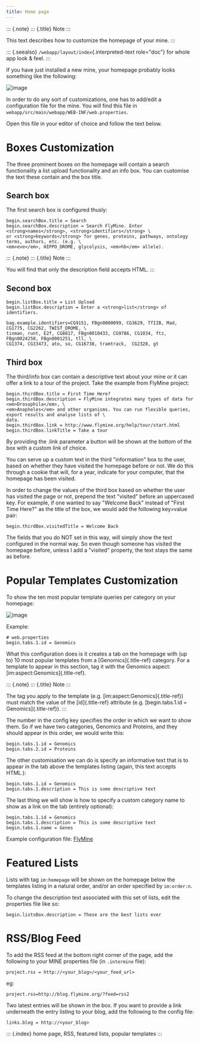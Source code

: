 ```yaml
---
title: Home page
---
```


::: {.note}
::: {.title}
Note
:::

This text describes how to customize the homepage of your mine.
:::

::: {.seealso}
`/webapp/layout/index`{.interpreted-text role="doc"} for whole app look
& feel.
:::

If you have just installed a new mine, your homepage probably looks
something like the following:

![image](img/initial_homepage.jpg)

In order to do any sort of customizations, one has to add/edit a
configuration file for the mine. You will find this file in
`webapp/src/main/webapp/WEB-INF/web.properties`.

Open this file in your editor of choice and follow the text below.

Boxes Customization
===================

The three prominent boxes on the homepage will contain a search
functionality a list upload functionality and an info box. You can
customise the text these contain and the box title.

Search box
----------

The first search box is configured thusly:

``` {.properties}
begin.searchBox.title = Search
begin.searchBox.description = Search FlyMine. Enter <strong>names</strong>, <strong>identifiers</strong> \
or <strong>keywords</strong> for genes, proteins, pathways, ontology terms, authors, etc. (e.g. \
<em>eve</em>, HIPPO_DROME, glycolysis, <em>hb</em> allele).
```

::: {.note}
::: {.title}
Note
:::

You will find that only the description field accepts HTML.
:::

Second box
----------

``` {.properties}
begin.listBox.title = List Upload
begin.listBox.description = Enter a <strong>list</strong> of identifiers.

bag.example.identifiers=CG9151, FBgn0000099, CG3629, TfIIB, Mad, CG1775, CG2262, TWIST_DROME, \
tinman, runt, E2f, CG8817, FBgn0010433, CG9786, CG1034, ftz, FBgn0024250, FBgn0001251, tll, \
CG1374, CG33473, ato, so, CG16738, tramtrack,  CG2328, gt
```

Third box
---------

The third/info box can contain a descriptive text about your mine or it
can offer a link to a tour of the project. Take the example from FlyMine
project:

``` {.properties}
begin.thirdBox.title = First Time Here?
begin.thirdBox.description = FlyMine integrates many types of data for <em>Drosophila</em>, \
<em>Anopheles</em> and other organisms. You can run flexible queries, export results and analyse lists of \
data.
begin.thirdBox.link = http://www.flymine.org/help/tour/start.html
begin.thirdBox.linkTitle = Take a tour
```

By providing the .link parameter a button will be shown at the bottom of
the box with a custom link of choice.

You can serve up a custom text in the third \"information\" box to the
user, based on whether they have visited the homepage before or not. We
do this through a cookie that will, for a year, indicate for your
computer, that the homepage has been visited.

In order to change the values of the third box based on whether the user
has visited the page or not, prepend the text \"visited\" before an
uppercased key. For example, if one wanted to say \"Welcome Back\"
instead of \"First Time Here?\" as the title of the box, we would add
the following key=value pair:

``` {.properties}
begin.thirdBox.visitedTitle = Welcome Back
```

The fields that you do NOT set in this way, will simply show the text
configured in the normal way. So even though someone has visited the
homepage before, unless I add a \"visited\" property, the text stays the
same as before.

Popular Templates Customization
===============================

To show the ten most popular template queries per category on your
homepage:

![image](img/popular_templates.jpg)

Example:

``` {.properties}
# web.properties
begin.tabs.1.id = Genomics
```

What this configuration does is it creates a tab on the homepage with
(up to) 10 most popular templates from a [Genomics]{.title-ref}
category. For a template to appear in this section, tag it with the
Genomics aspect: [im:aspect:Genomics]{.title-ref}.

::: {.note}
::: {.title}
Note
:::

The tag you apply to the template (e.g.
[im:aspect:Genomics]{.title-ref}) must match the value of the
[id]{.title-ref} attribute (e.g. [begin.tabs.1.id =
Genomics]{.title-ref}).
:::

The number in the config key specifies the order in which we want to
show them. So if we have two categories, Genomics and Proteins, and they
should appear in this order, we would write this:

``` {.properties}
begin.tabs.1.id = Genomics
begin.tabs.2.id = Proteins
```

The other customisation we can do is specify an informative text that is
to appear in the tab above the templates listing (again, this text
accepts HTML.):

``` {.properties}
begin.tabs.1.id = Genomics
begin.tabs.1.description = This is some descriptive text
```

The last thing we will show is how to specify a custom category name to
show as a link on the tab (entirely optional):

``` {.properties}
begin.tabs.1.id = Genomics
begin.tabs.1.description = This is some descriptive text
begin.tabs.1.name = Genes
```

Example configuration file:
[FlyMine](https://github.com/intermine/flymine/blob/master/webapp/src/main/webapp/WEB-INF/web.properties#L489)

Featured Lists
==============

Lists with tag `im:homepage` will be shown on the homepage below the
templates listing in a natural order, and/or an order specified by
`im:order:n`.

To change the description text associated with this set of lists, edit
the properties file like so:

``` {.properties}
begin.listsBox.description = These are the best lists ever
```

RSS/Blog Feed
=============

To add the RSS feed at the bottom right corner of the page, add the
following to your MINE properties file (in `.intermine` file):

``` {.properties}
project.rss = http://<your_blog>/<your_feed_url>
```

eg:

``` {.properties}
project.rss=http://blog.flymine.org/?feed=rss2
```

Two latest entries will be shown in the box. If you want to provide a
link underneath the entry listing to your blog, add the following to the
config file:

``` {.properties}
links.blog = http://<your_blog>
```

::: {.index}
home page, RSS, featured lists, popular templates
:::
